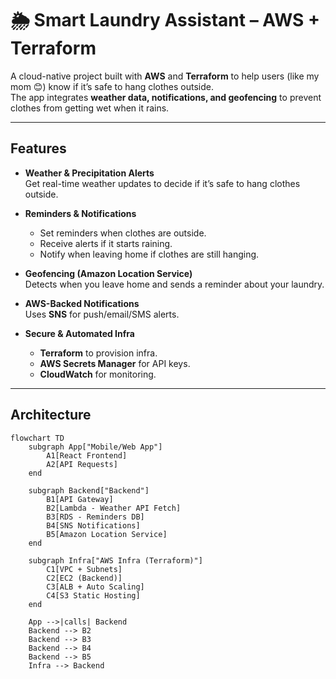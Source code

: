 # 🌦️ Smart Laundry Assistant – AWS + Terraform

A cloud-native project built with **AWS** and **Terraform** to help users (like my mom 😊) know if it’s safe to hang clothes outside.  
The app integrates **weather data, notifications, and geofencing** to prevent clothes from getting wet when it rains.

---

## Features
- **Weather & Precipitation Alerts**  
  Get real-time weather updates to decide if it’s safe to hang clothes outside.

- **Reminders & Notifications**  
  - Set reminders when clothes are outside.  
  - Receive alerts if it starts raining.  
  - Notify when leaving home if clothes are still hanging.  

- **Geofencing (Amazon Location Service)**  
  Detects when you leave home and sends a reminder about your laundry.  

- **AWS-Backed Notifications**  
  Uses **SNS** for push/email/SMS alerts.  

- **Secure & Automated Infra**  
  - **Terraform** to provision infra.  
  - **AWS Secrets Manager** for API keys.  
  - **CloudWatch** for monitoring.  

---

## Architecture
```mermaid
flowchart TD
    subgraph App["Mobile/Web App"]
        A1[React Frontend]
        A2[API Requests]
    end

    subgraph Backend["Backend"]
        B1[API Gateway]
        B2[Lambda - Weather API Fetch]
        B3[RDS - Reminders DB]
        B4[SNS Notifications]
        B5[Amazon Location Service]
    end

    subgraph Infra["AWS Infra (Terraform)"]
        C1[VPC + Subnets]
        C2[EC2 (Backend)]
        C3[ALB + Auto Scaling]
        C4[S3 Static Hosting]
    end

    App -->|calls| Backend
    Backend --> B2
    Backend --> B3
    Backend --> B4
    Backend --> B5
    Infra --> Backend
